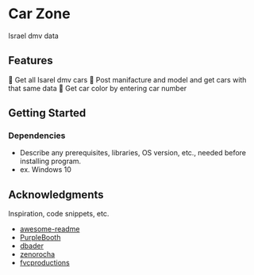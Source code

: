 # Car Zone

Israel dmv data

## Features

:large_orange_diamond: Get all Isarel dmv cars
:large_orange_diamond: Post manifacture and model and get cars with that same data
:large_orange_diamond: Get car color by entering car number

## Getting Started

### Dependencies

* Describe any prerequisites, libraries, OS version, etc., needed before installing program.
* ex. Windows 10


## Acknowledgments

Inspiration, code snippets, etc.
* [awesome-readme](https://github.com/matiassingers/awesome-readme)
* [PurpleBooth](https://gist.github.com/PurpleBooth/109311bb0361f32d87a2)
* [dbader](https://github.com/dbader/readme-template)
* [zenorocha](https://gist.github.com/zenorocha/4526327)
* [fvcproductions](https://gist.github.com/fvcproductions/1bfc2d4aecb01a834b46)
